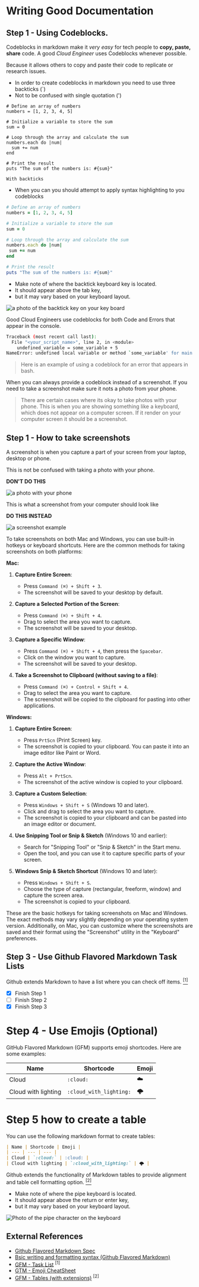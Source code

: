 # Writing Good Documentation

## Step 1 - Using Codeblocks.

Codeblocks in markdown make it *very easy* for tech people to **copy, paste, share** code. A good _Cloud Engineer_ uses Codeblocks whenever possible.

Because it allows others to copy and paste their code to replicate or research issues.

- In order to create codeblocks in markdown you need to use three backticks (`)
- Not to be confused with single quotation (')

```
# Define an array of numbers
numbers = [1, 2, 3, 4, 5]

# Initialize a variable to store the sum
sum = 0

# Loop through the array and calculate the sum
numbers.each do |num|
  sum += num
end

# Print the result
puts "The sum of the numbers is: #{sum}"

With backticks
```

- When you can you should attempt to apply syntax highlighting to you codeblocks

 ```ruby
 # Define an array of numbers
numbers = [1, 2, 3, 4, 5]

# Initialize a variable to store the sum
sum = 0

# Loop through the array and calculate the sum
numbers.each do |num|
  sum += num
end

# Print the result
puts "The sum of the numbers is: #{sum}"
```

- Make note of where the backtick keyboard key is located.
- It should appear above the tab key,
- but it may vary based on your keyboard layout.

![a photo of the backtick key on your key board](assets/backtick.jpeg) 

Good Cloud Engineers use codeblocks for both Code and Errors that appear in the console.



```bash
Traceback (most recent call last):
  File "<your_script_name>", line 2, in <module>
    undefined_variable = some_variable + 5
NameError: undefined local variable or method `some_variable' for main:Object
```

> Here is an example of using a codeblock for an error that appears in bash.

When you can always provide a codeblock instead of a screenshot.
If you need to take a screenshot make sure it nots a photo from your phone.

> There are certain cases where its okay to take photos with your phone. This is when you are showing something like a keyboard, which does not appear on a computer screen. If it render on your computer screen it should be a screenshot.

## Step 1 - How to take screenshots

A screenshot is when you capture a part of your screen from your laptop, desktop or phone.

This is not be confused with taking a photo with your phone.

**DON'T DO THIS**

![a photo with your phone](assets/phone-photo.jpg)

This is what a screenshot from your computer should look like

**DO THIS INSTEAD**

![a screenshot example](assets/Screenshot-example.png)

To take screenshots on both Mac and Windows, you can use built-in hotkeys or keyboard shortcuts. Here are the common methods for taking screenshots on both platforms:

**Mac:**

1. **Capture Entire Screen**:
   - Press `Command (⌘) + Shift + 3`.
   - The screenshot will be saved to your desktop by default.

2. **Capture a Selected Portion of the Screen**:
   - Press `Command (⌘) + Shift + 4`.
   - Drag to select the area you want to capture.
   - The screenshot will be saved to your desktop.

3. **Capture a Specific Window**:
   - Press `Command (⌘) + Shift + 4`, then press the `Spacebar`.
   - Click on the window you want to capture.
   - The screenshot will be saved to your desktop.

4. **Take a Screenshot to Clipboard (without saving to a file)**:
   - Press `Command (⌘) + Control + Shift + 4`.
   - Drag to select the area you want to capture.
   - The screenshot will be copied to the clipboard for pasting into other applications.

**Windows:**

1. **Capture Entire Screen**:
   - Press `PrtScn` (Print Screen) key.
   - The screenshot is copied to your clipboard. You can paste it into an image editor like Paint or Word.

2. **Capture the Active Window**:
   - Press `Alt + PrtScn`.
   - The screenshot of the active window is copied to your clipboard.

3. **Capture a Custom Selection**:
   - Press `Windows + Shift + S` (Windows 10 and later).
   - Click and drag to select the area you want to capture.
   - The screenshot is copied to your clipboard and can be pasted into an image editor or document.

4. **Use Snipping Tool or Snip & Sketch** (Windows 10 and earlier):
   - Search for "Snipping Tool" or "Snip & Sketch" in the Start menu.
   - Open the tool, and you can use it to capture specific parts of your screen.

5. **Windows Snip & Sketch Shortcut** (Windows 10 and later):
   - Press `Windows + Shift + S`.
   - Choose the type of capture (rectangular, freeform, window) and capture the screen area.
   - The screenshot is copied to your clipboard.

These are the basic hotkeys for taking screenshots on Mac and Windows. The exact methods may vary slightly depending on your operating system version. Additionally, on Mac, you can customize where the screenshots are saved and their format using the "Screenshot" utility in the "Keyboard" preferences.
## Step 3 - Use Github Flavored Markdown Task Lists

Github extends Markdown to have a list where you can check off items. [<sup>[1]</sup>](#external-references)


- [x] Finish Step 1
- [ ] Finish Step 2
- [x] Finish Step 3

# Step 4 - Use Emojis (Optional)

GitHub Flavored Markdown (GFM) supports emoji shortcodes.
Here are some examples:

| Name | Shortcode | Emoji |
| --- | --- | --- |
| Cloud | `:cloud:` | :cloud: |
| Cloud with lighting | `:cloud_with_lighting:` | 🌩️ |

# Step 5 how to create a table


You can use the following markdown format to create tables:

```md
| Name | Shortcode | Emoji |
| --- | --- | --- |
| Cloud | `:cloud:` | :cloud: |
| Cloud with lighting | `:cloud_with_lighting:` | 🌩️ |
```
 Github extends the functionality of Markdown tables to provide alignment and table cell formatting option. [<sup>[2]</sup>](#external-references)

- Make note of where the pipe keyboard is located.
- It should appear above the return or enter key,
- but it may vary based on your keyboard layout.
 
 ![Photo of the pipe character on the keyboard](assets/pipe-char.png)
 

 ## External References

- [Github Flavored Markdown Spec](https://github.github.com/gfm/) 
- [Bsic writing and formatting syntax (Github Flavored Markdown)](https://docs.github.com/en/get-started/writing-on-github/getting-started-with-writing-and-formatting-on-github/basic-writing-and-formatting-syntax#quoting-text) 
- [GFM - Task List](https://docs.github.com/en/get-started/writing-on-github/getting-started-with-writing-and-formatting-on-github/basic-writing-and-formatting-syntax#task-lists) <sup>[1]</sup>
- [GTM - Emoji CheatSheet](https://github.com/ikatyang/emoji-cheat-sheet)
- [GFM - Tables (with extensions)](https://github.github.com/gfm/#tables-extension-) <sup>[2]</sup>  
